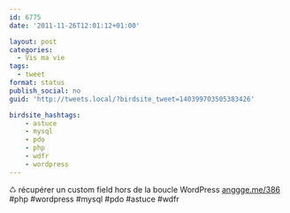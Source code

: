 ```yaml
---
id: 6775
date: '2011-11-26T12:01:12+01:00'

layout: post
categories:
  - Vis ma vie
tags:
  - tweet
format: status
publish_social: no
guid: 'http://tweets.local/?birdsite_tweet=140399703505383426'

birdsite_hashtags:
    - astuce
    - mysql
    - pdo
    - php
    - wdfr
    - wordpress
---
```


♺ récupérer un custom field hors de la boucle WordPress [anggge.me/386](http://anggge.me/386) #php #wordpress #mysql #pdo #astuce #wdfr